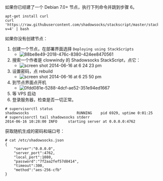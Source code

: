 如果你已经建了一个 Debian 7.0+ 节点，执行下列命令并跳到步骤 6。
```
apt-get install curl
curl 'https://raw.githubusercontent.com/shadowsocks/stackscript/master/stackscript.sh?v=4' | bash
```

如果你没有创建节点：

1. 创建一个节点，在部署界面选择 `Deploying using StackScripts`
    * ![88be8e49-2018-476c-8380-424ee8470561](https://cloud.githubusercontent.com/assets/1073082/3285904/fa5fc7b8-f540-11e3-948e-95a30d2d320b.png)
2. 搜索一个作者是 clowwindy 的 Shadowsocks StackScript，点它：
    * ![screen shot 2014-06-16 at 6 24 23 pm](https://cloud.githubusercontent.com/assets/1073082/3285908/0037b6be-f541-11e3-8881-000a8dc38f7c.png)
3. 设置密码，点 rebuild
    * ![screen shot 2014-06-16 at 6 25 50 pm](https://cloud.githubusercontent.com/assets/1073082/3285916/0a27667e-f541-11e3-8408-4691c421e550.png)
4. 到节点界面点开机
    * ![0fdd081e-5288-4dcf-ae52-351e94ed1667](https://cloud.githubusercontent.com/assets/1073082/3285906/fda3820c-f540-11e3-8b1a-73f6cfbfd67f.png)
5. 等 VPS 启动
6. 登录服务器，检查是否一切正常。

```
# supervisorctl status
shadowsocks                      RUNNING    pid 6929, uptime 0:01:25
# supervisorctl tail shadowsocks stderr
2014-06-16 10:28:00 INFO     starting server at 0.0.0.0:4762
```

获取随机生成的密码和端口号：
```
# cat /etc/shadowsocks.json 
{
    "server":"0.0.0.0",
    "server_port":4762,
    "local_port":1080,
    "password":"7f2aa2fef57d8414",
    "timeout":300,
    "method":"aes-256-cfb"
}
```